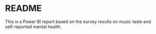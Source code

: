 # README

This is a Power BI report based on the survey results on music taste and self-reported mental health.
